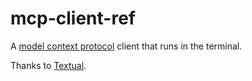 # mcp-client-ref

A [model context protocol](https://modelcontextprotocol.io/) client that runs in the terminal. 

Thanks to [Textual](https://textual.textualize.io/).
